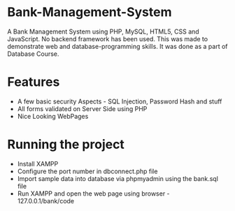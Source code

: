 # Bank-Management-System
A Bank Management System using PHP, MySQL, HTML5, CSS and JavaScript. No backend framework has been used. This was made to demonstrate web and database-programming skills. It was done as a part of Database Course.
# Features
* A few basic security Aspects - SQL Injection, Password Hash and stuff
* All forms validated on Server Side using PHP
* Nice Looking WebPages
# Running the project
* Install XAMPP
* Configure the port number in dbconnect.php file
* Import sample data into database via phpmyadmin using the bank.sql file
* Run XAMPP and open the web page using browser - 127.0.0.1/bank/code




